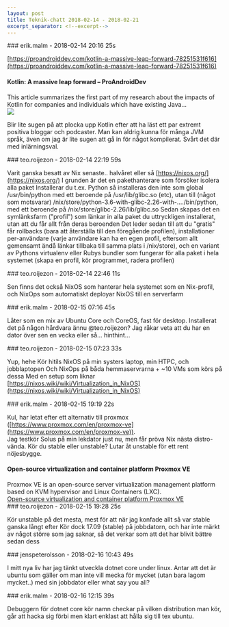 ```yaml
---
layout: post
title: Teknik-chatt 2018-02-14 - 2018-02-21
excerpt_separator: <!--excerpt-->
---
```

<section class="message" markdown="1">
### erik.malm - 2018-02-14 20:16 25s

[https://proandroiddev.com/kotlin-a-massive-leap-forward-78251531f616](https://proandroiddev.com/kotlin-a-massive-leap-forward-78251531f616)

<div class="attachment"><h4>Kotlin: A massive leap forward – ProAndroidDev</h4><div class="text">This article summarizes the first part of my research about the impacts of Kotlin for companies and individuals which have existing Java…</div>
<a href="https://proandroiddev.com/kotlin-a-massive-leap-forward-78251531f616"><img src="https://cdn-images-1.medium.com/max/1200/1*oigO70fzhkbk51O8sAciYQ.jpeg" fallback="Kotlin: A massive leap forward – ProAndroidDev"/></a></div>
    
Blir lite sugen på att plocka upp Kotlin efter att ha läst ett par extremt positiva bloggar och podcaster. Man kan aldrig kunna för många JVM språk, även om jag är lite sugen att gå in för något kompilerat. Svårt det där med inlärningsval.
</section>
<section class="message" markdown="1">
### teo.roijezon - 2018-02-14 22:19 59s

Varit ganska besatt av Nix senaste.. halvåret eller så
[https://nixos.org/](https://nixos.org/)
I grunden är det en pakethanterare som försöker isolera alla paket
Installerar du t.ex. Python så installeras den inte som global /usr/bin/python  med ett beroende på /usr/lib/glibc.so (etc), utan till (något som motsvarar) /nix/store/python-3.6-with-glibc-2.26-with-..../bin/python, med ett beroende på /nix/store/glibc-2.26/lib/glibc.so
Sedan skapas det en symlänksfarm ("profil") som länkar in alla paket du uttryckligen installerat, utan att du får allt från deras beroenden
Det leder sedan till att du "gratis" får rollbacks (bara att återställa till den föregående profilen), installationer per-användare (varje användare kan ha en egen profil, eftersom allt gemensamt ändå länkar tillbaka till samma plats i /nix/store), och en variant av Pythons virtualenv eller Rubys bundler som fungerar för alla paket i hela systemet (skapa en profil, kör programmet, radera profilen)
</section>
<section class="message" markdown="1">
### teo.roijezon - 2018-02-14 22:46 11s

Sen finns det också NixOS som hanterar hela systemet som en Nix-profil, och NixOps som automatiskt deployar NixOS till en serverfarm
</section>
<section class="message" markdown="1">
### erik.malm - 2018-02-15 07:16 45s

Låter som en mix av Ubuntu Core och CoreOS, fast för desktop. Installerat det på någon hårdvara ännu @teo.roijezon? Jag råkar veta att du har en dator över sen en vecka eller så... hinthint...
</section>
<section class="message" markdown="1">
### teo.roijezon - 2018-02-15 07:23 33s

Yup, hehe
Kör hitils NixOS på min systers laptop, min HTPC, och jobblaptopen
Och NixOps på båda hemmaservrarna + ~10 VMs som körs på dessa
Med en setup som liknar [https://nixos.wiki/wiki/Virtualization_in_NixOS](https://nixos.wiki/wiki/Virtualization_in_NixOS)
</section>
<section class="message" markdown="1">
### erik.malm - 2018-02-15 19:19 22s

Kul, har letat efter ett alternativ till proxmox ([https://www.proxmox.com/en/proxmox-ve](https://www.proxmox.com/en/proxmox-ve)).   
Jag testkör Solus på min lekdator just nu, men får pröva Nix nästa distro-vända.
Kör du stable eller unstable?   Lutar åt unstable för ett rent nöjesbygge.

<div class="attachment"><h4>Open-source virtualization and container platform Proxmox VE</h4><div class="text">Proxmox VE is an open-source server virtualization management platform based on KVM hypervisor and Linux Containers (LXC).</div>
<a href="https://www.proxmox.com/en/proxmox-ve">Open-source virtualization and container platform Proxmox VE</a></div>
    
</section>
<section class="message" markdown="1">
### teo.roijezon - 2018-02-15 19:28 25s

Kör unstable på det mesta, mest för att när jag konfade allt så var stable ganska långt efter
Kör dock 17.09 (stable) på jobbdatorn, och har inte märkt av något större som jag saknar, så det verkar som att det har blivit bättre sedan dess
</section>
<section class="message" markdown="1">
### jenspeterolsson - 2018-02-16 10:43 49s

I mitt nya liv har jag tänkt utveckla dotnet core under linux. Antar att det är ubuntu som gäller om man inte vill mecka för mycket (utan bara lagom mycket..) med sin jobbdator eller what say you all?
</section>
<section class="message" markdown="1">
### erik.malm - 2018-02-16 12:15 39s

Debuggern för dotnet core kör namn checkar på vilken distribution man kör, går att hacka sig förbi men klart enklast att hålla sig till tex ubuntu.

<!--excerpt-->
</section>